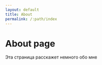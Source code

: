 ```yaml
---
layout: default
title: About
permalink: /:path/index
---
```

# About page

Эта страница расскажет немного обо мне
